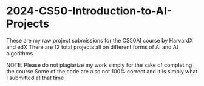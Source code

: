 # 2024-CS50-Introduction-to-AI-Projects

These are my raw project submissions for the CS50AI course by HarvardX and edX
There are 12 total projects all on different forms of AI and AI algorithms

NOTE:
Please do not plagiarize my work simply for the sake of completing the course
Some of the code are also not 100% correct and it is simply what I submitted at that time
